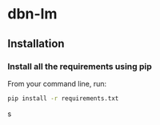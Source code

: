 # dbn-lm

## Installation

### Install all the requirements using pip

From your command line, run:

```bash
pip install -r requirements.txt
```
s